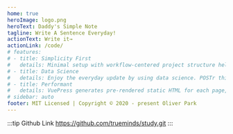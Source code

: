 ```yaml
---
home: true
heroImage: logo.png
heroText: Daddy's Simple Note
tagline: Write A Sentence Everyday!
actionText: Write it→
actionLink: /code/
# features:
# - title: Simplicity First
#   details: Minimal setup with workflow-centered project structure helps you focus on working.
# - title: Data Science
#   details: Enjoy the everyday update by using data science. POSTr thinks and self-evolve to get it work smoother. 
# - title: Performant
#   details: VuePress generates pre-rendered static HTML for each page, and runs as an SPA once a page is loaded.
# sidebar: auto
footer: MIT Licensed | Copyright © 2020 - present Oliver Park
---
```

<!-- 
# Hello VuePress

박하원 안녕
current route is : {{$route.path}}

*Italid* **bold** and `monospace` -->
:::tip Github Link
https://github.com/trueminds/study.git
:::
